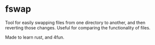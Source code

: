 # fswap
Tool for easily swapping files from one directory to another, and then reverting those changes. Useful for comparing the functionality of files.

Made to learn rust, and 4fun.
